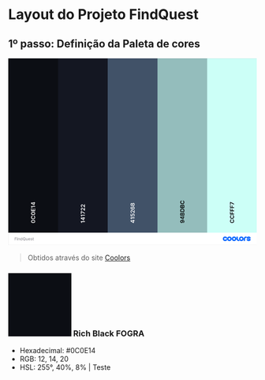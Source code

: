 # Layout do Projeto FindQuest

## 1º passo: Definição da Paleta de cores

![Paleta de cores do projeto FindQuest](src/assets/images/samples/FindQuest_small.png)

> Obtidos através do site [Coolors](https://coolors.co)

### ![Rich Black FOGRA](src/assets/images/samples/rich-black-fogra.png) Rich Black FOGRA
- Hexadecimal: #0C0E14
- RGB: 12, 14, 20
- HSL: 255°, 40%, 8% | Teste